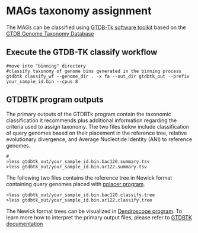 # MAGs taxonomy assignment
The MAGs can be classified using [GTDB-Tk software toolkit](https://github.com/Ecogenomics/GTDBTk) based on the [GTDB Genome Taxonomy Database](https://gtdb.ecogenomic.org/) 

## Execute the GTDB-TK classify workflow
```
#move into "binning" directory
#classify taxonomy of genome bins generated in the binning process
gtdbtk classify_wf --genome_dir . -x fa --out_dir gtdbtk_out --prefix your_sample_id.bin --cpus 8
```
## GTDBTK program outputs
The primary outputs of the GTDBTk program contain the taxonomic classification it recommends plus additional information regarding the criteria used to assign taxonomy. The two files below include classification of query genomes based on their placement in the reference tree, relative evolutionary divergence, and Average Nucleotide Identity (ANI) to reference genomes.
```
#
>less gtdbtk_out/your_sample_id.bin.bac120.summary.tsv
>less gtdbtk_out/your_sample_id.bin.ar122.summary.tsv
```
The following two files contains the reference tree in Newick format containing query genomes placed with [pplacer program](https://github.com/matsen/pplacer).
```
>less gtdbtk_out/your_sample_id.bin.bac120.classify.tree
>less gtdbtk_out/your_sample_id.bin.ar122.classify.tree
```
The Newick format trees can be visualized in [Dendroscope program](http://dendroscope.org/). To learn more how to interpret the primary output files, please refer to [GTDBTK documentation](https://github.com/Ecogenomics/GTDBTk#classification-summary-file)
